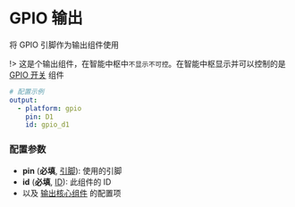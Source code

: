 # GPIO 输出

将 GPIO 引脚作为输出组件使用

!> 这是个输出组件，在智能中枢中`不显示不可控`。在智能中枢显示并可以控制的是 [GPIO 开关](esphome/components/switch/gpio) 组件


```yaml
# 配置示例
output:
  - platform: gpio
    pin: D1
    id: gpio_d1
```

### 配置参数

- **pin** (**必填**,  [引脚](esphome/guides/configuration-types#引脚)): 使用的引脚
- **id** (**必填**, [ID](esphome/guides/configuration-types#id)): 此组件的 ID
- 以及 [输出核心组件](esphome/components/output/) 的配置项